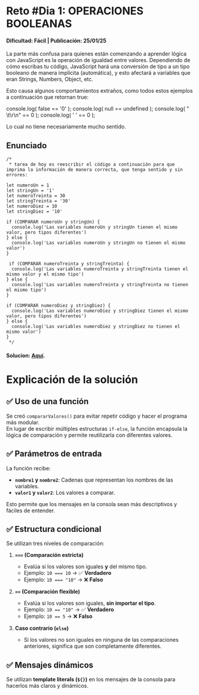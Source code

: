 # Reto #Dia 1: OPERACIONES BOOLEANAS
#### Dificultad: Fácil | Publicación: 25/01/25 

La parte más confusa para quienes están comenzando a aprender lógica con JavaScript es la operación de igualdad entre valores. Dependiendo de cómo escribas tu código, JavaScript hará una conversión de tipo a un tipo booleano de manera implícita (automática), y esto afectará a variables que eran Strings, Numbers, Object, etc.

Esto causa algunos comportamientos extraños, como todos estos ejemplos a continuación que retornan true:

console.log( false == '0' );
console.log( null == undefined );
console.log( " \t\r\n" == 0 );
console.log( ' ' == 0 );

Lo cual no tiene necesariamente mucho sentido.

## Enunciado

```
/*
 * tarea de hoy es reescribir el código a continuación para que imprima la información de manera correcta, que tenga sentido y sin errores:

let numeroUn = 1
let stringUn = '1'
let numeroTreinta = 30
let stringTreinta = '30'
let numeroDiez = 10
let stringDiez = '10'

if (COMPARAR numeroUn y stringUn) {
  console.log('Las variables numeroUn y stringUn tienen el mismo valor, pero tipos diferentes')
} else {
  console.log('Las variables numeroUn y stringUn no tienen el mismo valor')
}

 if (COMPARAR numeroTreinta y stringTreinta) {
  console.log('Las variables numeroTreinta y stringTreinta tienen el mismo valor y el mismo tipo')
} else {
  console.log('Las variables numeroTreinta y stringTreinta no tienen el mismo tipo')
}

if (COMPARAR numeroDiez y stringDiez) {
  console.log('Las variables numeroDiez y stringDiez tienen el mismo valor, pero tipos diferentes')
} else {
  console.log('Las variables numeroDiez y stringDiez no tienen el mismo valor')
}
 */
```
#### Solucion:  **[Aquí](day-1.js)**.

# Explicación de la solución

## ✅ Uso de una función
Se creó `compararValores()` para evitar repetir código y hacer el programa más modular.  
En lugar de escribir múltiples estructuras `if-else`, la función encapsula la lógica de comparación y permite reutilizarla con diferentes valores.

## ✅ Parámetros de entrada
La función recibe:
- **`nombre1` y `nombre2`**: Cadenas que representan los nombres de las variables.
- **`valor1` y `valor2`**: Los valores a comparar.

Esto permite que los mensajes en la consola sean más descriptivos y fáciles de entender.

## ✅ Estructura condicional
Se utilizan tres niveles de comparación:

1. **`===` (Comparación estricta)**  
   - Evalúa si los valores son iguales **y** del mismo tipo.  
   - Ejemplo: `10 === 10` → ✅ **Verdadero**  
   - Ejemplo: `10 === "10"` → ❌ **Falso**  

2. **`==` (Comparación flexible)**  
   - Evalúa si los valores son iguales, **sin importar el tipo**.  
   - Ejemplo: `10 == "10"` → ✅ **Verdadero**  
   - Ejemplo: `10 == 5` → ❌ **Falso**  

3. **Caso contrario (`else`)**  
   - Si los valores no son iguales en ninguna de las comparaciones anteriores, significa que son completamente diferentes.

## ✅ Mensajes dinámicos
Se utilizan **template literals (`${}`)** en los mensajes de la consola para hacerlos más claros y dinámicos.  
